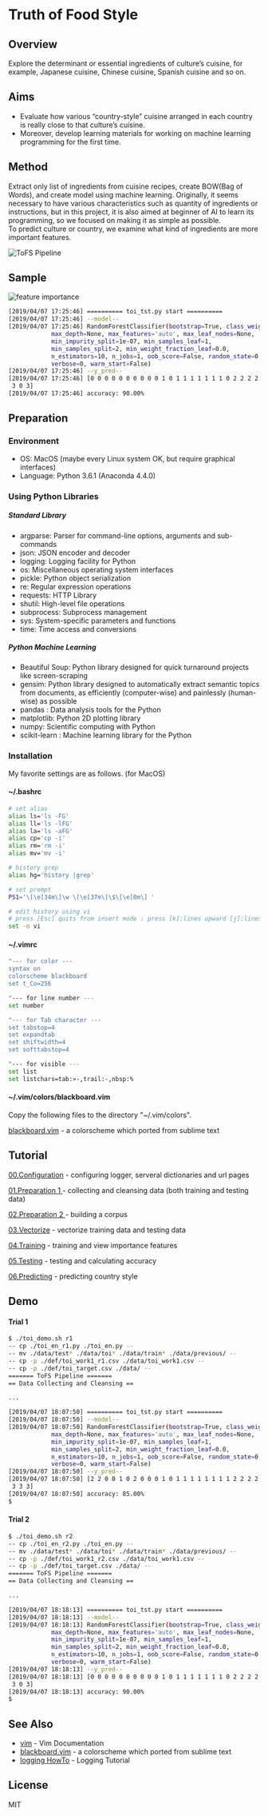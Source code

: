 # Truth of Food Style

## Overview
Explore the determinant or essential ingredients of culture’s cuisine, for example, Japanese cuisine, Chinese cuisine, Spanish cuisine and so on.

## Aims
- Evaluate how various “country-style” cuisine arranged in each country is really close to that culture’s cuisine.
- Moreover, develop learning materials for working on machine learning programming for the first time.

## Method
Extract only list of ingredients from cuisine recipes, create BOW(Bag of Words), and create model using machine learning. Originally, it seems necessary to have various characteristics such as quantity of ingredients or instructions, but in this project, it is also aimed at beginner of AI to learn its programming, so we focused on making it as simple as possible.
<br>
To predict culture or country, we examine what kind of ingredients are more important features.

![ToFS Pipeline](./doc/tofs_pipeline.png)


## Sample
![feature importance](./doc/train_feature_dense_r2.png)

```sh
[2019/04/07 17:25:46] ========== toi_tst.py start ==========
[2019/04/07 17:25:46] --model--
[2019/04/07 17:25:46] RandomForestClassifier(bootstrap=True, class_weight=None, criterion='gini',
            max_depth=None, max_features='auto', max_leaf_nodes=None,
            min_impurity_split=1e-07, min_samples_leaf=1,
            min_samples_split=2, min_weight_fraction_leaf=0.0,
            n_estimators=10, n_jobs=1, oob_score=False, random_state=0,
            verbose=0, warm_start=False)
[2019/04/07 17:25:46] --y_pred--
[2019/04/07 17:25:46] [0 0 0 0 0 0 0 0 0 0 1 0 1 1 1 1 1 1 1 0 2 2 2 2 2 2 2 2 2 2 3 3 3 3 3 3 1
 3 0 3]
[2019/04/07 17:25:46] accuracy: 90.00%
```

## Preparation

### Environment
- OS: MacOS (maybe every Linux system OK, but require graphical interfaces)
- Language: Python 3.6.1 (Anaconda 4.4.0)

### Using Python Libraries
##### Standard Library
- argparse: Parser for command-line options, arguments and sub-commands
- json: JSON encoder and decoder
- logging: Logging facility for Python
- os: Miscellaneous operating system interfaces
- pickle: Python object serialization
- re: Regular expression operations
- requests: HTTP Library
- shutil: High-level file operations
- subprocess: Subprocess management
- sys: System-specific parameters and functions
- time: Time access and conversions


##### Python Machine Learning
- Beautiful Soup: Python library designed for quick turnaround projects like screen-scraping
- gensim: Python library designed to automatically extract semantic topics from documents, as efficiently (computer-wise) and painlessly (human-wise) as possible
- pandas : Data analysis tools for the Python
- matplotlib: Python 2D plotting library
- numpy: Scientific computing with Python
- scikit-learn :  Machine learning library for the Python


### Installation
My favorite settings are as follows. (for MacOS)

#### ~/.bashrc

```sh
# set alias
alias ls='ls -FG'
alias ll='ls -lFG'
alias la='ls -aFG'
alias cp='cp -i'
alias rm='rm -i'
alias mv='mv -i'

# history grep
alias hg='history |grep'

# set prompt
PS1='\[\e[34m\]\w \[\e[37m\]\$\[\e[0m\] '

# edit history using vi
# press [Esc] quits from insert mode : press [k]:lines upward [j]:lines downward
set -o vi
```

#### ~/.vimrc

```sh
"--- for color ---
syntax on
colorscheme blackboard
set t_Co=256

"--- for line number ---
set number

"--- for Tab character ---
set tabstop=4
set expandtab
set shiftwidth=4
set softtabstop=4

"--- for visible ---
set list
set listchars=tab:»-,trail:-,nbsp:%
```

#### ~/.vim/colors/blackboard.vim
Copy the following files to the directory "~/.vim/colors".


[blackboard.vim](https://github.com/lisposter/vim-blackboard/blob/master/colors/blackboard.vim) - a colorscheme which ported from sublime text


## Tutorial
[00.Configuration](doc/step00.md) - configuring logger, serveral dictionaries and url pages

[01.Preparation 1 ](doc/step01.md) - collecting and cleansing data (both training and testing data)

[02.Preparation 2 ](doc/step02.md) - building a corpus

[03.Vectorize](doc/step03.md) - vectorize training data and testing data

[04.Training](doc/step04.md) - training and view importance features

[05.Testing](doc/step05.md) - testing and calculating accuracy

[06.Predicting](doc/step06.md) - predicting country style


## Demo

#### Trial 1

```sh
$ ./toi_demo.sh r1
-- cp ./toi_en_r1.py ./toi_en.py --
-- mv ./data/test* ./data/toi* ./data/train* ./data/previous/ --
-- cp -p ./def/toi_work1_r1.csv ./data/toi_work1.csv --
-- cp -p ./def/toi_target.csv ./data/ --
======= ToFS Pipeline =======
== Data Collecting and Cleansing ==

...

[2019/04/07 18:07:50] ========== toi_tst.py start ==========
[2019/04/07 18:07:50] --model--
[2019/04/07 18:07:50] RandomForestClassifier(bootstrap=True, class_weight=None, criterion='gini',
            max_depth=None, max_features='auto', max_leaf_nodes=None,
            min_impurity_split=1e-07, min_samples_leaf=1,
            min_samples_split=2, min_weight_fraction_leaf=0.0,
            n_estimators=10, n_jobs=1, oob_score=False, random_state=0,
            verbose=0, warm_start=False)
[2019/04/07 18:07:50] --y_pred--
[2019/04/07 18:07:50] [2 2 0 0 1 0 2 0 0 0 1 0 1 1 1 1 1 1 1 1 2 2 2 2 2 2 2 2 2 2 3 3 3 3 3 3 1
 3 3 3]
[2019/04/07 18:07:50] accuracy: 85.00%
$
```

#### Trial 2

```sh
$ ./toi_demo.sh r2
-- cp ./toi_en_r2.py ./toi_en.py --
-- mv ./data/test* ./data/toi* ./data/train* ./data/previous/ --
-- cp -p ./def/toi_work1_r2.csv ./data/toi_work1.csv --
-- cp -p ./def/toi_target.csv ./data/ --
======= ToFS Pipeline =======
== Data Collecting and Cleansing ==

...

[2019/04/07 18:18:13] ========== toi_tst.py start ==========
[2019/04/07 18:18:13] --model--
[2019/04/07 18:18:13] RandomForestClassifier(bootstrap=True, class_weight=None, criterion='gini',
            max_depth=None, max_features='auto', max_leaf_nodes=None,
            min_impurity_split=1e-07, min_samples_leaf=1,
            min_samples_split=2, min_weight_fraction_leaf=0.0,
            n_estimators=10, n_jobs=1, oob_score=False, random_state=0,
            verbose=0, warm_start=False)
[2019/04/07 18:18:13] --y_pred--
[2019/04/07 18:18:13] [0 0 0 0 0 0 0 0 0 0 1 0 1 1 1 1 1 1 1 0 2 2 2 2 2 2 2 2 2 2 3 3 3 3 3 3 1
 3 0 3]
[2019/04/07 18:18:13] accuracy: 90.00%
$
```


## See Also
- [vim](https://vim-jp.org/vimdoc-en/)  - Vim Documentation
- [blackboard.vim](https://github.com/lisposter/vim-blackboard) - a colorscheme which ported from sublime text
- [logging HowTo](https://docs.python.org/3/howto/logging.html) - Logging Tutorial

## License
MIT
